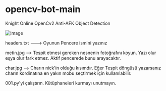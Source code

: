 # opencv-bot-main
Knight Online OpenCv2 Anti-AFK Object Detection

![image](https://user-images.githubusercontent.com/36090819/205471288-ef6374ac-c0f1-4991-a9e2-3599f2a142eb.png)


headers.txt ---> Oyunun Pencere ismini yazınız

metin.jpg --> Tespit etmesi gereken nesnenin fotoğrafını koyun. Yazı olur eşya olur fark etmez. Aktif pencerede bunu arayacaktır.

char.jpg --> Charın nick'in olduğu kısımdır. Eğer Tespit döngüsü yazarsanız charın kordinatına en yakın mobu seçtirmek için kullanılabilir. 

001.py'yi çalıştırın. Kütüphaneleri kurmayı unutmayın.
